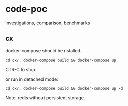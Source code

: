 # code-poc
investigations, comparison, benchmarks


## cx

docker-compose should be nstalled.

```
cd cx/; docker-compose build && docker-compose up
```
CTR-C  to stop.

or run in detached mode:
```
cd cx/; docker-compose build && docker-compose up -d
```
Note: redis without persistent storage.
